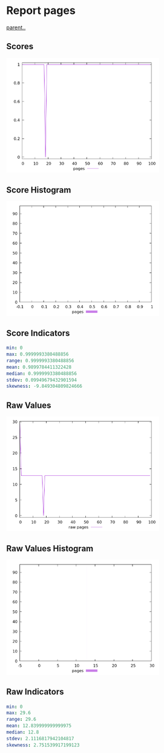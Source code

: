# Report pages

[parent..](./..)  


## Scores

![score](./score.png)  

## Score Histogram

![hist](./hist.png)  

## Score Indicators

```yaml
min: 0
max: 0.9999993380488856
range: 0.9999993380488856
mean: 0.9899784411322428
median: 0.9999993380488856
stdev: 0.09949679432901594
skewness: -9.849304809824666

```

## Raw Values

![raw](./raw.png)  

## Raw Values Histogram

![raw hist](./raw_hist.png)  

## Raw Indicators

```yaml
min: 0
max: 29.6
range: 29.6
mean: 12.839999999999975
median: 12.8
stdev: 2.1116817942104817
skewness: 2.751539917199123

```

<style>
  img {
    max-width: 80%;
  }
</style>
      

